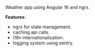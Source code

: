 Weather app using Angular 16 and ngrx.

**Features**:
- ngrx for state management.
- caching api calls.
- i18n internationalization.
- logging system using  sentry.
